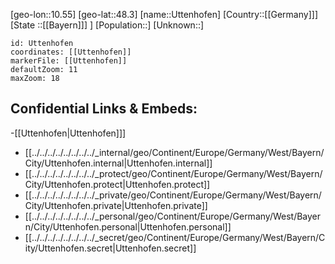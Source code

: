 ﻿---
location: [48.3,10.55]
mapzoom: [7,12] 
mapmarker: city 
type: City
tags:
- geo/City


SpocWebEntityId: 35148
isDeleted: false
confidential: public

---
[geo-lon::10.55]
[geo-lat::48.3]
[name::Uttenhofen]
[Country::[[Germany]]]
[State ::[[Bayern]]] ]
[Population::]
[Unknown::]


```leaflet
id: Uttenhofen
coordinates: [[Uttenhofen]]
markerFile: [[Uttenhofen]]
defaultZoom: 11 
maxZoom: 18
```


## Confidential Links & Embeds: 
-[[Uttenhofen|Uttenhofen]]] 
- [[../../../../../../../../_internal/geo/Continent/Europe/Germany/West/Bayern/City/Uttenhofen.internal|Uttenhofen.internal]] 
- [[../../../../../../../../_protect/geo/Continent/Europe/Germany/West/Bayern/City/Uttenhofen.protect|Uttenhofen.protect]] 
- [[../../../../../../../../_private/geo/Continent/Europe/Germany/West/Bayern/City/Uttenhofen.private|Uttenhofen.private]] 
- [[../../../../../../../../_personal/geo/Continent/Europe/Germany/West/Bayern/City/Uttenhofen.personal|Uttenhofen.personal]] 
- [[../../../../../../../../_secret/geo/Continent/Europe/Germany/West/Bayern/City/Uttenhofen.secret|Uttenhofen.secret]] 
